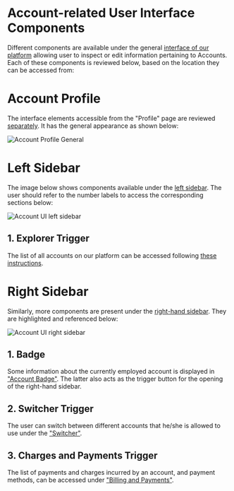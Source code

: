 # Account-related User Interface Components

Different components are available under the general [interface of our platform](/ui/universal/ui-overview.md) allowing user to inspect or edit information pertaining to Accounts. Each of these components is reviewed below, based on the location they can be accessed from:

# Account Profile

The interface elements accessible from the "Profile" page are reviewed [separately](profile-page.md). It has the general appearance as shown below:

![Account Profile General](/images/account-profile-general.png "Account Profile General")

# Left Sidebar

The image below shows components available under the [left sidebar](/ui/universal/left-sidebar.md). The user should refer to the number labels to access the corresponding sections below:

![Account UI left sidebar](/images/left-sidebar-accounts.png "Account UI left sidebar")

## 1. Explorer Trigger

The list of all accounts on our platform  can be accessed following [these instructions](explorer.md).


# Right Sidebar

Similarly, more components are present under the [right-hand sidebar](/ui/universal/right-sidebar.md). They are highlighted and referenced below:

![Account UI right sidebar](/images/right-sidebar-accounts.png "Account UI right sidebar")

## 1. Badge

Some information about the currently employed account is displayed in ["Account Badge"](account-badge.md). The latter also acts as the trigger button for the opening of the right-hand sidebar.

## 2. Switcher Trigger

The user can switch between different accounts that he/she is allowed to use under the ["Switcher"](switcher.md). 

## 3. Charges and Payments Trigger

The list of payments and charges incurred by an account, and payment methods, can be accessed under ["Billing and Payments"](charges-payments.md).





